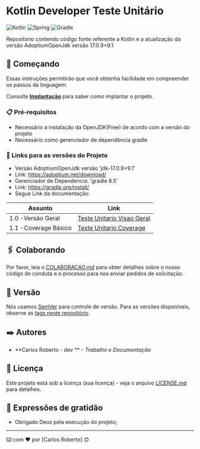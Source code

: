 # Kotlin Developer Teste Unitário
![Kotlin](https://img.shields.io/badge/kotlin-%237F52FF.svg?style=for-the-badge&logo=kotlin&logoColor=white)
![Spring](https://img.shields.io/badge/springboot-%236DB33F.svg?style=for-the-badge&logo=spring&logoColor=white)
![Gradle](https://img.shields.io/badge/Gradle-02303A.svg?style=for-the-badge&logo=Gradle&logoColor=white)

Repositorio contendo código fonte referente a Kotlin e a atualização da versão AdoptiumOpenJdk versão 17.0.9+9.1

## 🚀 Começando

Essas instruções permitirão que você obtenha facilidade em compreender os passos da linguagem.

Consulte **[Implantação](#-implanta%C3%A7%C3%A3o)** para saber como implantar o projeto.

### 📋 Pré-requisitos

- Necessário a instalação da OpenJDK(Free) de acordo com a versão do projeto 
- Necessário como gerenciador de dependência gradle

### 🔧 Links para as versões do Projeto
  - Versão AdoptiumOpenJdk versão 'jdk-17.0.9+9.1'
  - Link: https://adoptium.net/download/
  - Gerenciador de Dependencia: 'gradle 8.5'
  - Link: https://gradle.org/install/ 
  - Segue Link da documentação:

| Assunto                  | Link                                                                                                                                                             |
| ------------------------ | -----------------------------------------------------------------------------------------------------------------------------------------------------------------|
| 1.0 -Versão Geral        | [Teste Unitario Visao Geral](https://github.com/CarlosRobertoMedeiros/repo-kotlin-developer-/blob/master/fundamentos/testeunitario/src/test/kotlin/MainTest.kt)  |
| 1.1 -Coverage Básico     | [Teste Unitario Coverage](https://github.com/CarlosRobertoMedeiros/repo-kotlin-developer-/blob/master/fundamentos/testeunitario/src/test/kotlin/PortariaTest.kt) |

## 🖇️ Colaborando

Por favor, leia o [COLABORACAO.md](https://gist.github.com/usuario/linkParaInfoSobreContribuicoes) para obter detalhes sobre o nosso código de conduta e o processo para nos enviar pedidos de solicitação.

## 📌 Versão

Nós usamos [SemVer](http://semver.org/) para controle de versão. Para as versões disponíveis, observe as [tags neste repositório](https://github.com/suas/tags/do/projeto). 

## ✒️ Autores

* **Carlos Roberto - dev ** - *Trabalho e Documentação*

## 📄 Licença

Este projeto está sob a licença (sua licença) - veja o arquivo [LICENSE.md](https://github.com/usuario/projeto/licenca) para detalhes.

## 🎁 Expressões de gratidão

* Obrigado Deus pela execução do projeto;

---
⌨️ com ❤️ por [Carlos Roberto] 😊
